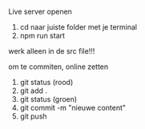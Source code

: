 Live server openen

1. cd naar juiste folder met je terminal
2. npm run start

werk alleen in de src file!!!

om te commiten, online zetten

1. git status (rood)
2. git add .
3. git status (groen)
4. git commit -m "nieuwe content"
5. git push
